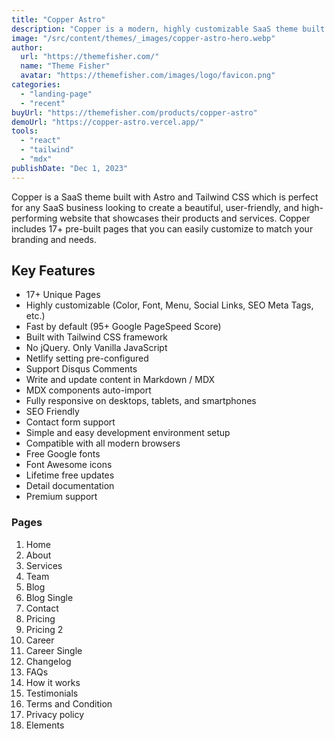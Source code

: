```yaml
---
title: "Copper Astro"
description: "Copper is a modern, highly customizable SaaS theme built with Astro and Tailwind CSS."
image: "/src/content/themes/_images/copper-astro-hero.webp"
author:
  url: "https://themefisher.com/"
  name: "Theme Fisher"
  avatar: "https://themefisher.com/images/logo/favicon.png"
categories:
  - "landing-page"
  - "recent"
buyUrl: "https://themefisher.com/products/copper-astro"
demoUrl: "https://copper-astro.vercel.app/"
tools:
  - "react"
  - "tailwind"
  - "mdx"
publishDate: "Dec 1, 2023"
---
```


<p>
  Copper is a SaaS theme built with Astro and Tailwind CSS which is perfect for any SaaS business
  looking to create a beautiful, user-friendly, and high-performing website that showcases their
  products and services. Copper includes 17+ pre-built pages that you can easily customize to match
  your branding and needs.
</p>
<h2>Key Features</h2>
<ul>
  <li>17+ Unique Pages</li>
  <li>Highly customizable (Color, Font, Menu, Social Links, SEO Meta Tags, etc.)</li>
  <li>Fast by default (95+ Google PageSpeed Score)</li>
  <li>Built with Tailwind CSS framework</li>
  <li>No jQuery. Only Vanilla JavaScript</li>
  <li>Netlify setting pre-configured</li>
  <li>Support Disqus Comments</li>
  <li>Write and update content in Markdown / MDX</li>
  <li>MDX components auto-import</li>
  <li>Fully responsive on desktops, tablets, and smartphones</li>
  <li>SEO Friendly</li>
  <li>Contact form support</li>
  <li>Simple and easy development environment setup</li>
  <li>Compatible with all modern browsers</li>
  <li>Free Google fonts</li>
  <li>Font Awesome icons</li>
  <li>Lifetime free updates</li>
  <li>Detail documentation</li>
  <li>Premium support</li>
</ul>
<h3>Pages</h3>
<ol>
  <li>Home</li>
  <li>About</li>
  <li>Services</li>
  <li>Team</li>
  <li>Blog</li>
  <li>Blog Single</li>
  <li>Contact</li>
  <li>Pricing</li>
  <li>Pricing 2</li>
  <li>Career</li>
  <li>Career Single</li>
  <li>Changelog</li>
  <li>FAQs</li>
  <li>How it works</li>
  <li>Testimonials</li>
  <li>Terms and Condition</li>
  <li>Privacy policy</li>
  <li>Elements</li>
</ol>
